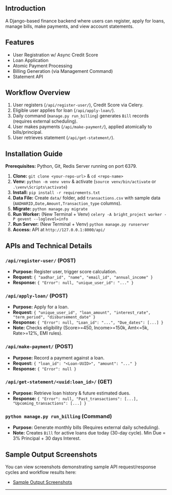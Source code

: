 
## Introduction

A Django-based finance backend where users can register, apply for loans, manage bills, make payments, and view account statements.

## Features

* User Registration w/ Async Credit Score
* Loan Application
* Atomic Payment Processing
* Billing Generation (via Management Command)
* Statement API

## Workflow Overview

1.  User registers (`/api/register-user/`), Credit Score via Celery.
2.  Eligible user applies for loan (`/api/apply-loan/`).
3.  Daily command (`manage.py run_billing`) generates `Bill` records (requires external scheduling).
4.  User makes payments (`/api/make-payment/`), applied atomically to bills/principal.
5.  User retrieves statement (`/api/get-statement/`).

## Installation Guide

**Prerequisites:** Python, Git, Redis Server running on port 6379.

1.  **Clone:** `git clone <your-repo-url>` & `cd <repo-name>`
2.  **Venv:** `python -m venv venv` & activate (`source venv/bin/activate` or `.\venv\Scripts\activate`)
3.  **Install:** `pip install -r requirements.txt`
4.  **Data File:** Create `data/` folder, add `transactions.csv` with sample data (`AADHARID,Date,Amount,Transaction_type` columns).
5.  **Migrate:** `python manage.py migrate`
6.  **Run Worker:** (New Terminal + Venv) `celery -A bright_project worker -P gevent --loglevel=info`
7.  **Run Server:** (New Terminal + Venv) `python manage.py runserver`
8.  **Access:** API at `http://127.0.0.1:8000/api/`

## APIs and Technical Details

### `/api/register-user/` (POST)
* **Purpose:** Register user, trigger score calculation.
* **Request:** `{ "aadhar_id", "name", "email_id", "annual_income" }`
* **Response:** `{ "Error": null, "unique_user_id": "..." }`

### `/api/apply-loan/` (POST)
* **Purpose:** Apply for a loan.
* **Request:** `{ "unique_user_id", "loan_amount", "interest_rate", "term_period", "disbursement_date" }`
* **Response:** `{ "Error": null, "Loan_id": "...", "Due_dates": [...] }`
* **Note:** Checks eligibility (Score>=450, Income>=150k, Amt<=5k, Rate>=12%, EMI rules).

### `/api/make-payment/` (POST)
* **Purpose:** Record a payment against a loan.
* **Request:** `{ "loan_id": "<Loan-UUID>", "amount": "..." }`
* **Response:** `{ "Error": null }`

### `/api/get-statement/<uuid:loan_id>/` (GET)
* **Purpose:** Retrieve loan history & future estimated dues.
* **Response:** `{ "Error": null, "Past_transactions": [...], "Upcoming_transactions": [...] }`

### `python manage.py run_billing` (Command)
* **Purpose:** Generate monthly bills (Requires external daily scheduling).
* **Note:** Creates `Bill` for active loans due today (30-day cycle). Min Due = 3% Principal + 30 days Interest.

## Sample Output Screenshots

You can view screenshots demonstrating sample API request/response cycles and workflow results here:

* [Sample Output Screenshots](https://drive.google.com/file/d/1lVcTvM4DqdaoSzQ3-4xhRnq8FY0L_EpL/view?usp=sharing)

---

